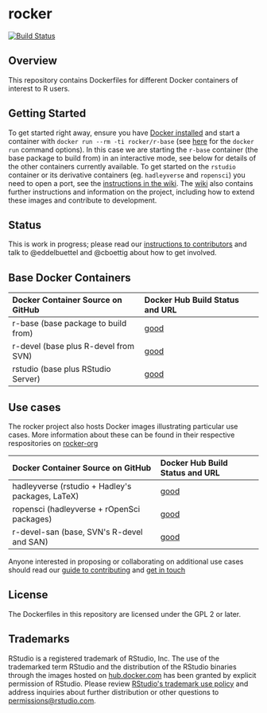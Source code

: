 # rocker #

[![Build Status](https://travis-ci.org/rocker-org/rocker.svg)](https://travis-ci.org/rocker-org/rocker)

## Overview ##


This repository contains Dockerfiles for different Docker containers of interest to R users. 

## Getting Started ##

To get started right away, ensure you have [Docker installed](https://docs.docker.com/installation/) and start a container with `docker run --rm -ti rocker/r-base` (see [here](https://docs.docker.com/reference/run/) for the `docker run` command options). In this case we are starting the `r-base` container (the base package to build from) in an interactive mode, see below for details of the other containers currently available. To get started on the `rstudio` container or its derivative containers (eg. `hadleyverse` and `ropensci`) you need to open a port, see the [instructions in the wiki](https://github.com/rocker-org/rocker/wiki/Using-the-RStudio-image). The [wiki](https://github.com/rocker-org/rocker/wiki) also contains further instructions and information on the project, including how to extend these images and contribute to development.

## Status ##

This is work in progress; please read our [instructions to contributors](https://github.com/rocker-org/rocker/wiki/How-to-contribute) and talk to @eddelbuettel and @cboettig about how to get involved.

## Base Docker Containers ##

| Docker Container Source on GitHub             | Docker Hub Build Status and URL
| :---------------------------------------      | :-----------------------------------------
| r-base (base package to build from)           | [good](https://registry.hub.docker.com/u/rocker/r-base/)
| r-devel (base plus R-devel from SVN)          | [good](https://registry.hub.docker.com/u/rocker/r-devel/)
| rstudio (base plus RStudio Server)            | [good](https://registry.hub.docker.com/u/rocker/rstudio/)


## Use cases ##

The rocker project also hosts Docker images illustrating particular use cases. More information
about these can be found in their respective respositories on [rocker-org](https://github.com/rocker-org)

| Docker Container Source on GitHub                         | Docker Hub Build Status and URL
| :---------------------------------------                  | :-----------------------------------------
| hadleyverse (rstudio + Hadley's packages, LaTeX)          | [good](https://registry.hub.docker.com/u/rocker/hadleyverse/)
| ropensci (hadleyverse + rOpenSci packages)                | [good](https://registry.hub.docker.com/u/rocker/ropensci/)
| r-devel-san (base, SVN's R-devel and SAN)                 | [good](https://registry.hub.docker.com/u/rocker/r-devel-san/)

Anyone interested in proposing or collaborating on additional use cases should read our [guide to contributing](https://github.com/rocker-org/rocker/wiki/How-to-contribute) and [get in touch](http://github.com/rocker-org/rocker/issues)

## License ##

The Dockerfiles in this repository are licensed under the GPL 2 or later.

## Trademarks ##

RStudio is a registered trademark of RStudio, Inc.  The use of the trademarked term RStudio and the distribution of the RStudio binaries through the images hosted on [hub.docker.com](https://registry.hub.docker.com/) has been granted by explicit permission of RStudio.  Please review [RStudio's trademark use policy](http://www.rstudio.com/about/trademark/) and address inquiries about further distribution or other questions to [permissions@rstudio.com](emailto:permissions@rstudio.com).


